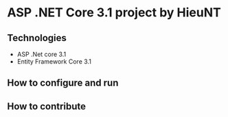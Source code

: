 # ASP .NET Core 3.1 project by HieuNT
## Technologies 
- ASP .Net core 3.1
- Entity Framework Core 3.1
## How	to configure and run 
## How to contribute